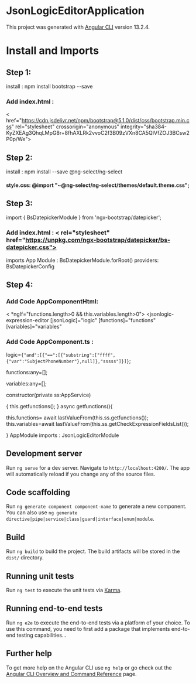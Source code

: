 # JsonLogicEditorApplication

This project was generated with [Angular CLI](https://github.com/angular/angular-cli) version 13.2.4.

# Install and Imports

## Step 1:
install : npm install bootstrap --save
### Add index.html :
< href="https://cdn.jsdelivr.net/npm/bootstrap@5.1.0/dist/css/bootstrap.min.css" rel="stylesheet" crossorigin="anonymous" integrity="sha384-KyZXEAg3QhqLMpG8r+8fhAXLRk2vvoC2f3B09zVXn8CA5QIVfZOJ3BCsw2P0p/We">

## Step 2:

install : npm install --save @ng-select/ng-select
#### style.css: @import "~@ng-select/ng-select/themes/default.theme.css";

## Step 3:

import { BsDatepickerModule } from 'ngx-bootstrap/datepicker';  
### Add index.html : < rel="stylesheet" href="https://unpkg.com/ngx-bootstrap/datepicker/bs-datepicker.css">
imports App Module :  BsDatepickerModule.forRoot() 
providers:  BsDatepickerConfig 

## Step 4:

 ### Add Code AppComponentHtml: 
< *ngIf="functions.length>0  && this.variables.length>0">
  <jsonlogic-expression-editor
  [jsonLogic]="logic" [functions]="functions" [variables]="variables"
  ></jsonlogic-expression-editor>


### Add Code AppComponent.ts :
logic=`{"and":[{"==":[{"substring":["ffff",{"var":"SubjectPhoneNumber"},null]},"sssss"]}]}`;

functions:any=[];

variables:any=[];

constructor(private ss:AppService)

{
this.getfunctions();
}
async getfunctions(){

this.functions= await lastValueFrom(this.ss.getfunctions());
this.variables=await lastValueFrom(this.ss.getCheckExpressionFieldsList());

}
AppModule imports :  JsonLogicEditorModule 

## Development server

Run `ng serve` for a dev server. Navigate to `http://localhost:4200/`. The app will automatically reload if you change any of the source files.

## Code scaffolding

Run `ng generate component component-name` to generate a new component. You can also use `ng generate directive|pipe|service|class|guard|interface|enum|module`.

## Build

Run `ng build` to build the project. The build artifacts will be stored in the `dist/` directory.

## Running unit tests

Run `ng test` to execute the unit tests via [Karma](https://karma-runner.github.io).

## Running end-to-end tests

Run `ng e2e` to execute the end-to-end tests via a platform of your choice. To use this command, you need to first add a package that implements end-to-end testing capabilities...

## Further help

To get more help on the Angular CLI use `ng help` or go check out the [Angular CLI Overview and Command Reference](https://angular.io/cli) page.


